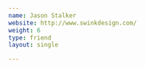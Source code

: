 ```yaml
---
name: Jason Stalker
website: http://www.swinkdesign.com/
weight: 6
type: friend
layout: single

---
```

